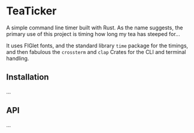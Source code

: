 # TeaTicker

A simple command line timer built with Rust. As the name suggests, the primary use of this project is timing how long my tea has steeped for...

It uses FIGlet fonts, and the standard library `time` package for the timings, and then fabulous the `crossterm` and `clap` Crates for the CLI and terminal handling.

## Installation
...

## API
...
